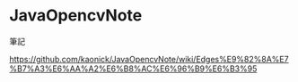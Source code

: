 # JavaOpencvNote
筆記


https://github.com/kaonick/JavaOpencvNote/wiki/Edges%E9%82%8A%E7%B7%A3%E6%AA%A2%E6%B8%AC%E6%96%B9%E6%B3%95
